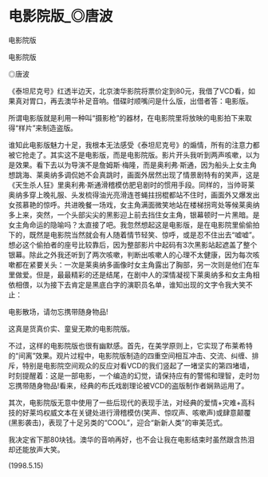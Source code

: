 # 电影院版_◎唐波

电影院版

电影院版

◎唐波

《泰坦尼克号》红透半边天，北京澳华影院将票价定到80元，我借了VCD看，如果真对胃口，再去澳华补足音响。借碟时顺嘴问是什么版，出借者答：电影版。

所谓电影版就是利用一种叫“摄影枪”的器材，在电影院里将放映的电影拍下来取得“样片”来制造盗版。

谁知此电影版魅力十足，我根本无法感受《泰坦尼克号》的煽情，所有的注意力都被它抢走了。其实这不是电影版，而是电影院版。影片开头我听到两声咳嗽，以为是效果。看下去以为导演不是詹姆斯·梅隆，而是奥利弗·斯通，因为船头上女主角想跳海、莱奥纳多调侃她不会真跳时，画面外居然出现了情景剧特有的笑声，这是《天生杀人狂》里奥利弗·斯通滑稽模仿肥皂剧时的惯用手段。同样的，当帅哥莱奥纳多穿上晚礼服、头发梳得油光亮滑连苍蝇拄拐棍都站不住时，画面外又爆发出女孩慕艳的惊呼。共进晚餐一场戏，女主角满面微笑地站在楼梯拐弯处等候莱奥纳多上来，突然，一个头部尖尖的黑影迎上前去挡住女主角，银幕顿时一片黑暗。是女主角命运的隐喻吗？太直接了吧。我忽然想起这是电影版，是在电影院里偷偷拍下的，既然是电影院当然就会有人随着情节轻笑、惊呼，或是忍不住出去“嘘嘘”。想必这个偷拍者的座号比较靠后，因为整部影片中起码有3次黑影站起遮盖了整个银幕。除此之外我还听到了两次咳嗽，判断出咳嗽人的心理不太健康，因为每次咳嗽都在紧要关头：一次是莱奥纳多画像时女主角露出了胸部，另一次则是他们在车里做爱。但是，最最精彩的还是结尾，在剧中人的深情凝视下莱奥纳多和女主角相依相偎，以为接下去肯定是黑底白字的演职员名单，谁知出现的文字令我大笑不止：

电影散场，请勿忘携带随身物品!

这真是货真价实、童叟无欺的电影院版。

不过，这样的电影院版也很有幽默感。首先，在美学原则上，它实现了布莱希特的“间离”效果。观片过程中，电影院版制造的四重空间相互冲击、交流、纠缠、排斥，特别是电影院空间观众的反应对看VCD的我们竖起了一堵坚实的第四堵墙，时刻提醒着：这是一部电影，一个编造的幻觉，请保持应有的警惕和理智，走时勿忘携带随身物品!看来，经典的布氏戏剧理论被VCD的盗版制作者娴熟运用了。

其次，电影院版无意中使用了一些后现代的表现手法，对经典的爱情+灾难+高科技的好莱坞权威文本在关键处进行滑稽模仿(笑声、惊叹声、咳嗽声)或肆意颠覆(黑影袭击)，表现了十足另类的“COOL”，迎合“新新人类”的审美范式。

我决定省下那80块钱。澳华的音响再好，也不会让我在电影结束时虽然跟含热泪却还能放声大笑。

(1998.5.15)